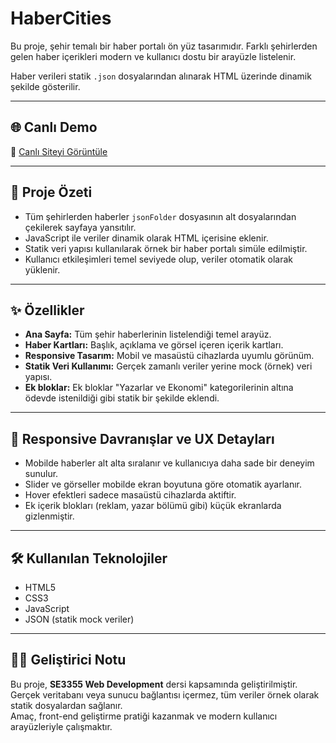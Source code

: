 # HaberCities

Bu proje, şehir temalı bir haber portalı ön yüz tasarımıdır. Farklı şehirlerden gelen haber içerikleri modern ve kullanıcı dostu bir arayüzle listelenir.  

Haber verileri statik `.json` dosyalarından alınarak HTML üzerinde dinamik şekilde gösterilir.

---

## 🌐 Canlı Demo

📎 [Canlı Siteyi Görüntüle](https://adarciftci.github.io/NewsProject/habercities/index.html)  


---

## 📰 Proje Özeti

- Tüm şehirlerden haberler `jsonFolder` dosyasının alt dosyalarından çekilerek sayfaya yansıtılır.
- JavaScript ile veriler dinamik olarak HTML içerisine eklenir.
- Statik veri yapısı kullanılarak örnek bir haber portalı simüle edilmiştir.
- Kullanıcı etkileşimleri temel seviyede olup, veriler otomatik olarak yüklenir.

---

## ✨ Özellikler

- **Ana Sayfa:** Tüm şehir haberlerinin listelendiği temel arayüz.
- **Haber Kartları:** Başlık, açıklama ve görsel içeren içerik kartları.
- **Responsive Tasarım:** Mobil ve masaüstü cihazlarda uyumlu görünüm.
- **Statik Veri Kullanımı:** Gerçek zamanlı veriler yerine mock (örnek) veri yapısı.
- **Ek bloklar:** Ek bloklar "Yazarlar ve Ekonomi" kategorilerinin altına ödevde istenildiği gibi statik bir şekilde eklendi.

---

## 📱 Responsive Davranışlar ve UX Detayları

- Mobilde haberler alt alta sıralanır ve kullanıcıya daha sade bir deneyim sunulur.
- Slider ve görseller mobilde ekran boyutuna göre otomatik ayarlanır.
- Hover efektleri sadece masaüstü cihazlarda aktiftir.
- Ek içerik blokları (reklam, yazar bölümü gibi) küçük ekranlarda gizlenmiştir.

---

## 🛠 Kullanılan Teknolojiler

- HTML5  
- CSS3  
- JavaScript  
- JSON (statik mock veriler)

---

## 👨‍💻 Geliştirici Notu

Bu proje, **SE3355 Web Development** dersi kapsamında geliştirilmiştir.  
Gerçek veritabanı veya sunucu bağlantısı içermez, tüm veriler örnek olarak statik dosyalardan sağlanır.  
Amaç, front-end geliştirme pratiği kazanmak ve modern kullanıcı arayüzleriyle çalışmaktır.
